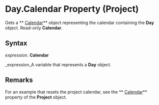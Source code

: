 
# Day.Calendar Property (Project)

Gets a  ** [Calendar](2d3b0f05-4762-0058-15d4-47e1d2b9d9a9.md)** object representing the calendar containing the **Day** object. Read-only **Calendar**.


## Syntax

 _expression_. **Calendar**

 _expression_A variable that represents a  **Day** object.


## Remarks

For an example that resets the project calendar, see the  ** [Calendar](0496a31e-7469-57e0-7675-ac9c6677f992.md)** property of the **Project** object.


